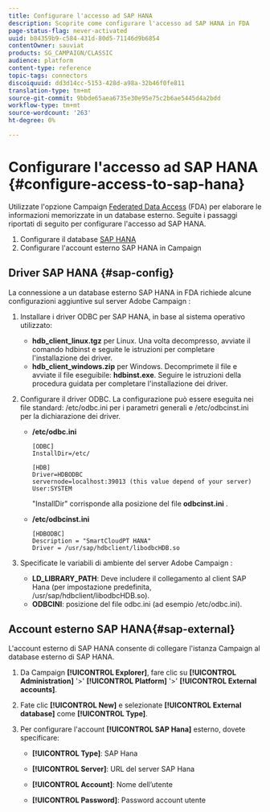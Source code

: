 ```yaml
---
title: Configurare l'accesso ad SAP HANA
description: Scoprite come configurare l'accesso ad SAP HANA in FDA
page-status-flag: never-activated
uuid: b84359b9-c584-431d-80d5-71146d9b6854
contentOwner: sauviat
products: SG_CAMPAIGN/CLASSIC
audience: platform
content-type: reference
topic-tags: connectors
discoiquuid: dd3d14cc-5153-428d-a98a-32b46f0fe811
translation-type: tm+mt
source-git-commit: 9bbde65aea6735e30e95e75c2b6ae5445d4a2bdd
workflow-type: tm+mt
source-wordcount: '263'
ht-degree: 0%

---
```



# Configurare l&#39;accesso ad SAP HANA {#configure-access-to-sap-hana}

Utilizzate l&#39;opzione Campaign [Federated Data Access](../../installation/using/about-fda.md) (FDA) per elaborare le informazioni memorizzate in un database esterno. Seguite i passaggi riportati di seguito per configurare l&#39;accesso ad SAP HANA.

1. Configurare il database [SAP HANA](#sap-config)
1. Configurare l&#39;account [](#sap-external) esterno SAP HANA in Campaign

## Driver SAP HANA {#sap-config}

La connessione a un database esterno SAP HANA in FDA richiede alcune configurazioni aggiuntive sul server Adobe Campaign :

1. Installare i driver ODBC per SAP HANA, in base al sistema operativo utilizzato:

   * **hdb_client_linux.tgz** per Linux. Una volta decompresso, avviate il comando hdbinst e seguite le istruzioni per completare l&#39;installazione dei driver.
   * **hdb_client_windows.zip** per Windows. Decomprimete il file e avviate il file eseguibile: **hdbinst.exe**. Seguire le istruzioni della procedura guidata per completare l&#39;installazione dei driver.

1. Configurare il driver ODBC. La configurazione può essere eseguita nei file standard: /etc/odbc.ini per i parametri generali e /etc/odbcinst.ini per la dichiarazione dei driver.

   * **/etc/odbc.ini**

      ```
      [ODBC]
      InstallDir=/etc/
      
      [HDB]
      Driver=HDBODBC
      servernode=localhost:39013 (this value depend of your server)
      User:SYSTEM
      ```

      &quot;InstallDir&quot; corrisponde alla posizione del file **odbcinst.ini** .

   * **/etc/odbcinst.ini**

      ```
      [HDBODBC]
      Description = "SmartCloudPT HANA"
      Driver = /usr/sap/hdbclient/libodbcHDB.so
      ```

1. Specificate le variabili di ambiente del server Adobe Campaign :

   * **LD_LIBRARY_PATH**: Deve includere il collegamento al client SAP Hana (per impostazione predefinita, /usr/sap/hdbclient/libodbcHDB.so).
   * **ODBCINI**: posizione del file odbc.ini (ad esempio /etc/odbc.ini).

## Account esterno SAP HANA{#sap-external}

L&#39;account esterno di SAP HANA consente di collegare l&#39;istanza Campaign al database esterno di SAP HANA.

1. Da Campaign **[!UICONTROL Explorer]**, fare clic su **[!UICONTROL Administration]** &#39;>&#39; **[!UICONTROL Platform]** &#39;>&#39; **[!UICONTROL External accounts]**.

1. Fate clic **[!UICONTROL New]** e selezionate **[!UICONTROL External database]** come **[!UICONTROL Type]**.

1. Per configurare l&#39;account **[!UICONTROL SAP Hana]** esterno, dovete specificare:

   * **[!UICONTROL Type]**: SAP Hana

   * **[!UICONTROL Server]**: URL del server SAP Hana

   * **[!UICONTROL Account]**: Nome dell’utente

   * **[!UICONTROL Password]**: Password account utente
